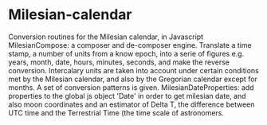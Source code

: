 # Milesian-calendar
Conversion routines for the Milesian calendar, in Javascript
MilesianCompose: a composer and de-composer engine. Translate a time stamp, a number of units from a know epoch, into a serie of figures e.g. years, month, date, hours, minutes, seconds, and make the reverse conversion. Intercalary units are taken into account under certain conditions met by the Milesian calendar, and also by the Gregorian calendar except for months. A set of conversion patterns is given.
MilesianDateProperties: add properties to the global js object 'Date' in order to get milesian date, and also moon coordinates and an estimator of Delta T, the difference between UTC time and the Terrestrial Time (the time scale of astronomers.
